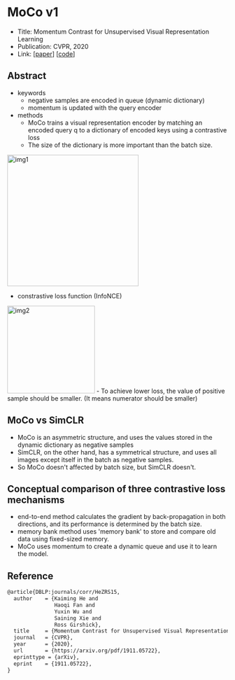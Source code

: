 # MoCo v1
- Title: Momentum Contrast for Unsupervised Visual Representation Learning
- Publication: CVPR, 2020
- Link: [[paper](https://arxiv.org/pdf/1911.05722.pdf)] [[code](https://github.com/facebookresearch/moco/blob/3631be074a0a14ab85c206631729fe035e54b525/moco/builder.py#L6)]

## Abstract
- keywords
  - negative samples are encoded in queue (dynamic dictionary)
  - momentum is updated with the query encoder
- methods
  - MoCo trains a visual representation encoder by matching an encoded query q to a dictionary of encoded keys using a contrastive loss
  - The size of the dictionary is more important than the batch size.
<img width="300" alt="img1" src="https://user-images.githubusercontent.com/87194339/212867164-3f9f95e8-af8f-488d-bb3b-a301eb7a8095.png"> 

- constrastive loss function (InfoNCE)
<img width="200" alt="img2" src="https://user-images.githubusercontent.com/87194339/212869520-a47e9c42-742c-4765-b1f2-da4db0c2350e.png">
- To achieve lower loss, the value of positive sample should be smaller. (It means numerator should be smaller)

## MoCo vs SimCLR
- MoCo is an asymmetric structure, and uses the values stored in the dynamic dictionary as negative samples
- SimCLR, on the other hand, has a symmetrical structure, and uses all images except itself in the batch as negative samples.
- So MoCo doesn't affected by batch size, but SimCLR doesn't.

## Conceptual comparison of three contrastive loss mechanisms
- end-to-end method calculates the gradient by back-propagation in both directions, and its performance is determined by the batch size.
- memory bank method uses 'memory bank' to store and compare old data using fixed-sized memory.
- MoCo uses momentum to create a dynamic queue and use it to learn the model.



## Reference
```tex
@article{DBLP:journals/corr/HeZRS15,
  author    = {Kaiming He and
               Haoqi Fan and
               Yuxin Wu and
               Saining Xie and
               Ross Girshick},
  title     = {Momentum Contrast for Unsupervised Visual Representation Learning},
  journal   = {CVPR},
  year      = {2020},
  url       = {https://arxiv.org/pdf/1911.05722},
  eprinttype = {arXiv},
  eprint    = {1911.05722},
}
```
